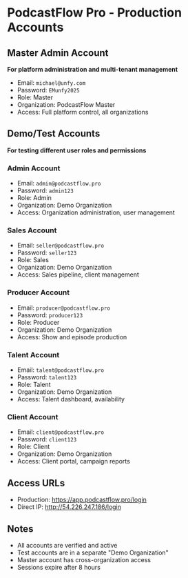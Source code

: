 # PodcastFlow Pro - Production Accounts

## Master Admin Account
**For platform administration and multi-tenant management**
- Email: `michael@unfy.com`
- Password: `EMunfy2025`
- Role: Master
- Organization: PodcastFlow Master
- Access: Full platform control, all organizations

## Demo/Test Accounts
**For testing different user roles and permissions**

### Admin Account
- Email: `admin@podcastflow.pro`
- Password: `admin123`
- Role: Admin
- Organization: Demo Organization
- Access: Organization administration, user management

### Sales Account
- Email: `seller@podcastflow.pro`
- Password: `seller123`
- Role: Sales
- Organization: Demo Organization
- Access: Sales pipeline, client management

### Producer Account
- Email: `producer@podcastflow.pro`
- Password: `producer123`
- Role: Producer
- Organization: Demo Organization
- Access: Show and episode production

### Talent Account
- Email: `talent@podcastflow.pro`
- Password: `talent123`
- Role: Talent
- Organization: Demo Organization
- Access: Talent dashboard, availability

### Client Account
- Email: `client@podcastflow.pro`
- Password: `client123`
- Role: Client
- Organization: Demo Organization
- Access: Client portal, campaign reports

## Access URLs
- Production: https://app.podcastflow.pro/login
- Direct IP: http://54.226.247.186/login

## Notes
- All accounts are verified and active
- Test accounts are in a separate "Demo Organization"
- Master account has cross-organization access
- Sessions expire after 8 hours